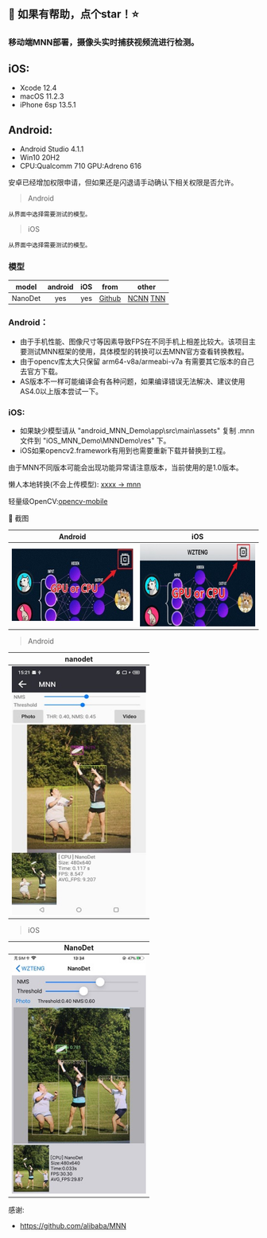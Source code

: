 
## :rocket: 如果有帮助，点个star！:star: ##

### 移动端MNN部署，摄像头实时捕获视频流进行检测。

## iOS:
- Xcode 12.4
- macOS 11.2.3
- iPhone 6sp 13.5.1

## Android:
- Android Studio 4.1.1
- Win10 20H2
- CPU:Qualcomm 710 GPU:Adreno 616

安卓已经增加权限申请，但如果还是闪退请手动确认下相关权限是否允许。

> Android
```
从界面中选择需要测试的模型。
```
> iOS
```
从界面中选择需要测试的模型。
```

### 模型
| model | android | iOS | from | other |
|-------------------|:--------:|:--------:|:--------:|:--------:|
| NanoDet           | yes | yes |  [Github](https://github.com/RangiLyu/nanodet)   | [NCNN](https://github.com/cmdbug/YOLOv5_NCNN) [TNN](https://github.com/cmdbug/TNN_Demo) |

### Android：
* 由于手机性能、图像尺寸等因素导致FPS在不同手机上相差比较大。该项目主要测试MNN框架的使用，具体模型的转换可以去MNN官方查看转换教程。<br/>
* 由于opencv库太大只保留 arm64-v8a/armeabi-v7a 有需要其它版本的自己去官方下载。
* AS版本不一样可能编译会有各种问题，如果编译错误无法解决、建议使用AS4.0以上版本尝试一下。

### iOS:
- 如果缺少模型请从 "android_MNN_Demo\app\src\main\assets" 复制 .mnn 文件到 "iOS_MNN_Demo\MNNDemo\res" 下。
- iOS如果opencv2.framework有用到也需要重新下载并替换到工程。

由于MNN不同版本可能会出现功能异常请注意版本，当前使用的是1.0版本。

懒人本地转换(不会上传模型): [xxxx -> mnn](https://convertmodel.com/)

轻量级OpenCV:[opencv-mobile](https://github.com/nihui/opencv-mobile)

:art: 截图<br/>

| Android | iOS |
|:-----:|:-----:|
|<img width="324" height="145" src="./Screenshots/Android_CPU_or_GPU.jpg"/>| <img width="320" height="166" src="./Screenshots/iOS_CPU_or_GPU.jpg"/> |

> Android

| nanodet |
|---------|
|<img width="270" height="500" src="./Screenshots/Android_Meizu16x_nanodet.jpg"/>|

> iOS

| NanoDet |
|---------|
| <img width="270" height="480" src="./Screenshots/iOS_iPhone6sp_nanodet.jpg"/> |


感谢:<br/>
- https://github.com/alibaba/MNN


